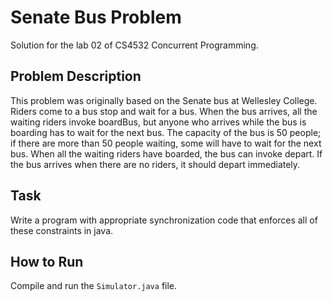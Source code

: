 # Senate Bus Problem

Solution for the lab 02 of CS4532 Concurrent Programming.

## Problem Description
This problem was originally based on the Senate bus at Wellesley College. Riders come to a bus stop and wait for a bus. When the bus arrives, all the waiting riders invoke boardBus, but anyone who arrives while the bus is boarding has to wait for the next bus. The capacity of the bus is 50 people; if there are more than 50 people waiting, some will have to wait for the next bus. When all the waiting riders have boarded, the bus can invoke depart. If the bus arrives when there are no riders, it should depart immediately.

## Task
Write a program with appropriate synchronization code that enforces all of these constraints in java.

## How to Run
Compile and run the `Simulator.java` file.

